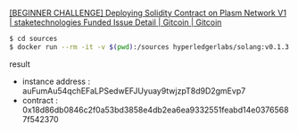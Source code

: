 [[BEGINNER CHALLENGE] Deploying Solidity Contract on Plasm Network V1 | staketechnologies Funded Issue Detail | Gitcoin | Gitcoin](https://gitcoin.co/issue/staketechnologies/hello-world-by-polkadot/6/100023960)

```sh
$ cd sources
$ docker run --rm -it -v $(pwd):/sources hyperledgerlabs/solang:v0.1.3 -v -o /sources /sources/flipper.sol
```

result

- instance address : auFumAu54qchEFaLPSedwEFJUyuay9twjzpT8d9D2gmEvp7
- contract : 0x18d86db0846c2f0a53bd3858e4db2ea6ea9332551feabd14e03765687f542370